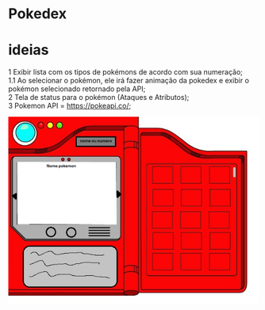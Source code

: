 # Pokedex

# ideias

1    Exibir lista com os tipos de pokémons de acordo com sua numeração;</br>
    1.1  Ao selecionar o pokémon, ele irá fazer animação da pokedex e exibir o pokémon selecionado retornado pela API;</br>
2    Tela de status para o pokémon (Ataques e Atributos);</br>
3    Pokemon API = https://pokeapi.co/;

<img src="./src/imgs/poked.jpg">
